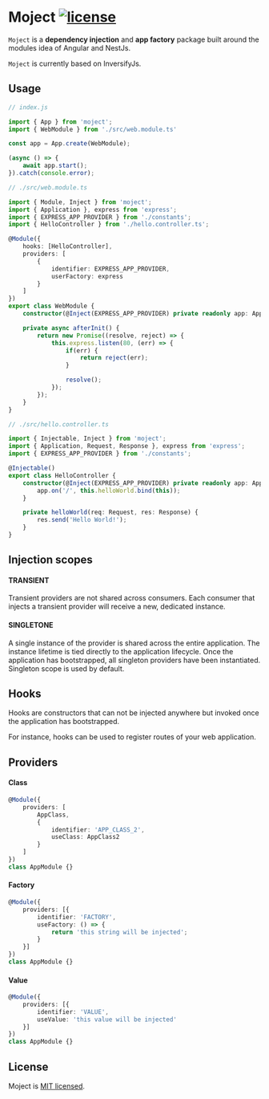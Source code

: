 # Moject [![license](https://img.shields.io/badge/license-MIT-blue.svg)](https://github.com/lsndr/moject/blob/master/LICENSE.md)

`Moject` is a __dependency injection__ and __app factory__ package built around the modules idea of Angular and NestJs. 

`Moject` is currently based on InversifyJs.

## Usage

```typescript
// index.js

import { App } from 'moject';
import { WebModule } from './src/web.module.ts'

const app = App.create(WebModule);

(async () => {
    await app.start();
}).catch(console.error);
```

```typescript
// ./src/web.module.ts

import { Module, Inject } from 'moject';
import { Application }, express from 'express';
import { EXPRESS_APP_PROVIDER } from './constants';
import { HelloController } from './hello.controller.ts';

@Module({
    hooks: [HelloController],
    providers: [
        {
            identifier: EXPRESS_APP_PROVIDER,
            userFactory: express
        }
    ]
}) 
export class WebModule {
    constructor(@Inject(EXPRESS_APP_PROVIDER) private readonly app: Application) {}

    private async afterInit() {
        return new Promise((resolve, reject) => {
            this.express.listen(80, (err) => {
                if(err) {
                    return reject(err);
                }

                resolve();
            });
        });
    }
}
```

```typescript
// ./src/hello.controller.ts

import { Injectable, Inject } from 'moject';
import { Application, Request, Response }, express from 'express';
import { EXPRESS_APP_PROVIDER } from './constants';

@Injectable() 
export class HelloController {
    constructor(@Inject(EXPRESS_APP_PROVIDER) private readonly app: Application) {
        app.on('/', this.helloWorld.bind(this));
    }

    private helloWorld(req: Request, res: Response) {
        res.send('Hello World!');
    }
}
```

## Injection scopes

#### TRANSIENT
Transient providers are not shared across consumers. Each consumer that injects a transient provider will receive a new, dedicated instance.


#### SINGLETONE
A single instance of the provider is shared across the entire application. The instance lifetime is tied directly to the application lifecycle. Once the application has bootstrapped, all singleton providers have been instantiated. Singleton scope is used by default.

## Hooks

Hooks are constructors that can not be injected anywhere but invoked once the application has bootstrapped.

For instance, hooks can be used to register routes of your web application.

## Providers

#### Class

```typescript
@Module({
    providers: [
        AppClass,
        {
            identifier: 'APP_CLASS_2',
            useClass: AppClass2
        }
    ]
})
class AppModule {}
```

#### Factory

```typescript
@Module({
    providers: [{
        identifier: 'FACTORY',
        useFactory: () => {
            return 'this string will be injected';
        }
    }]
})
class AppModule {}
```

#### Value

```typescript
@Module({
    providers: [{
        identifier: 'VALUE',
        useValue: 'this value will be injected'
    }]
})
class AppModule {}
```

## License

Moject is [MIT licensed](LICENSE.md).